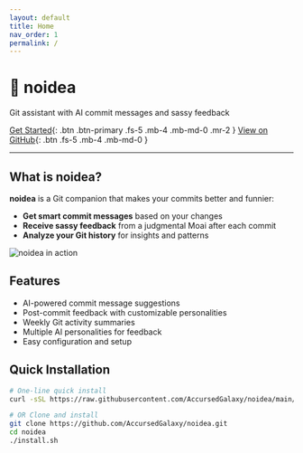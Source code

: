 ```yaml
---
layout: default
title: Home
nav_order: 1
permalink: /
---
```


# 🧠 noidea

Git assistant with AI commit messages and sassy feedback

[Get Started](./docs/getting-started){: .btn .btn-primary .fs-5 .mb-4 .mb-md-0 .mr-2 }
[View on GitHub](https://github.com/AccursedGalaxy/noidea){: .btn .fs-5 .mb-4 .mb-md-0 }

---

## What is noidea?

**noidea** is a Git companion that makes your commits better and funnier:

- **Get smart commit messages** based on your changes
- **Receive sassy feedback** from a judgmental Moai after each commit
- **Analyze your Git history** for insights and patterns

![noidea in action](assets/images/demo.gif)

## Features

- AI-powered commit message suggestions
- Post-commit feedback with customizable personalities
- Weekly Git activity summaries
- Multiple AI personalities for feedback
- Easy configuration and setup

## Quick Installation

```bash
# One-line quick install
curl -sSL https://raw.githubusercontent.com/AccursedGalaxy/noidea/main/quickinstall.sh | bash

# OR Clone and install
git clone https://github.com/AccursedGalaxy/noidea.git
cd noidea
./install.sh
``` 